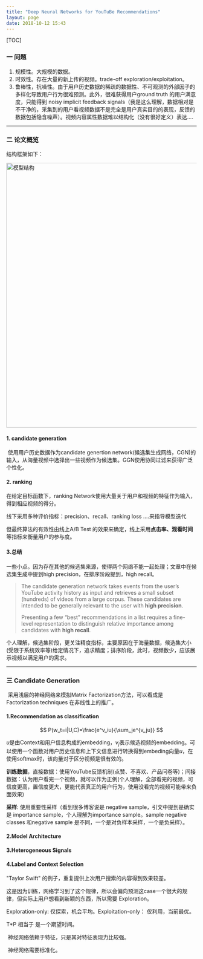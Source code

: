 ```yaml
---
title: "Deep Neural Networks for YouTuBe Recommendations"
layout: page
date: 2018-10-12 15:43
---
```


[TOC]



### 一 问题

1. 规模性。大规模的数据。
2. 时效性。存在大量的新上传的视频。trade-off exploration/exploitation。
3. 鲁棒性，抗噪性。由于用户历史数据的稀疏的数据性、不可观测的外部因子的多样化导致用户行为很难预测。此外，很难获得用户ground truth 的用户满意度，只能得到 noisy implicit feedback signals（我是这么理解，数据相对是不干净的，采集到的用户看视频数据不是完全是用户真实目的的表现，反馈的数据包括隐含噪声）。视频内容属性数据难以结构化（没有很好定义）表达....

---



### 二 论文概览

  结构框架如下：

<img src="/wiki/static/images/DnnYouTubeRsj结构图.png" alt="模型结构" style="width:700px;margin-right:20px;"/>



#### 1. candidate generation

​ 使用用户历史数据作为candidate  genertion network(候选集生成网络，CGN)的输入，从海量视频中选择出一些视频作为候选集。GGN使用协同过滤来获得广泛个性化。   

#### 2. ranking

 在给定目标函数下，ranking Network使用大量关于用户和视频的特征作为输入，得到相应视频的得分。

 线下采用多种评价指标：precision、recall、ranking loss ….来指导模型迭代

 但最终算法的有效性由线上A/B Test 的效果来确定，线上采用**点击率、观看时间**等指标来衡量用户的参与度。

#### 3.总结

一些小点。因为存在其他的候选集来源，使得两个网络不能一起处理；文章中在候选集生成中提到high precision，在排序阶段提到，high recall。

> The candidate generation network takes events from the user’s YouTube activity history as input and retrieves a small subset (hundreds) of videos from a large corpus. These candidates are intended to be generally relevant to the user with **high precision**. 
>
> Presenting a few “best” recommendations in a list requires a fine-level representation to distinguish relative importance among candidates with **high recall**. 

个人理解，候选集阶段，更关注精度指标，主要原因在于海量数据，候选集大小(受限于系统效率等)给定情况下，追求精度；排序阶段，此时，视频数少，应该展示视频以满足用户的需求。

---



### 三  Candidate Generation

​       采用浅层的神经网络来模拟Matrix Factorization方法，可以看成是 Factorization techniques 在非线性上的推广。

#### 1.Recommendation  as classification     

$$
P(w_t=i|U,C)=\frac{e^v_iu}{\sum_je^{v_ju}}
$$

$u$是由Context和用户信息构成的embedding，$v_j$表示候选视频的embedding。可以使用一个函数对用户历史信息和上下文信息进行转换得到embeding向量$u$，在使用softmax时，该向量对于区分视频是很有效的。

**训练数据**，直接数据：使用YouTube反馈机制(点赞、不喜欢、产品问卷等)；间接数据：认为用户看完一个视频，就可以作为正例(个人理解，全部看完的视频，可信度更高，置信度更大，更能代表真正的用户行为，使用没看完的视频可能带来负面效果)

**采样**: 使用重要性采样（看到很多博客说是 negative sample，引文中提到是确实是 importance sample，个人理解为importance sample。sample negative classes  和negative sample 是不同，一个是对负样本采样，一个是负采样）。



#### 2.Model Architecture



#### 3.Heterogeneous Signals



#### 4.Label and Context Selection

  "Taylor  Swift" 的例子，重复提供上次用户搜索的内容得到效果较差。

​    这是因为训练，网络学习到了这个规律，所以会偏向预测这case一个很大的规律，但实际上用户想看到新颖的东西，所以需要 Exploration。

Exploration-only: 仅探索，机会平均。Exploitation-only： 仅利用，当前最优。





 T*P 相当于 是一个期望时间。

​       神经网络依赖于特征，只是其对特征表现力比较强。

​       神经网络需要标准化。